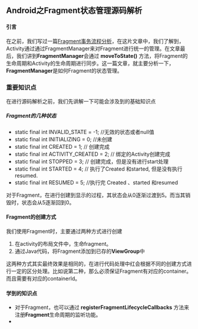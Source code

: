 ## Android之Fragment状态管理源码解析

#### 引言

在之前，我们写过一篇[Fragment事务流程分析](https://mp.weixin.qq.com/s?__biz=MzUzOTE4MTQzNQ==&mid=2247483744&idx=1&sn=c5db3f3a1d2f5a5d7e13562d94d2695c&chksm=facd2974cdbaa062668dae6031a8b1ba41ced7338bb8554a0ae5403143c76e0c6a791b97d713&token=1511138431&lang=zh_CN#rd)，在这片文章中，我们了解到，Activity通过通过FragmentManager来对Fragment进行统一的管理。在文章最后，我们讲到**FragmentManager**会通过 **moveToState()** 方法，将Fragment的生命周期和Activity的生命周期进行同步。这一篇文章，就主要分析一下，**FragmentManager**是如何Fragment的状态管理。

### 重要知识点



在进行源码解析之前，我们先讲解一下可能会涉及到的基础知识点

##### Fragment的几种状态

* static final int INVALID_STATE = -1;   //无效的状态或者null值
* static final int INITIALIZING = 0;     //未创建
* static final int CREATED = 1;          // 创建完成
* static final int ACTIVITY_CREATED = 2; // 绑定的Activity创建完成
* static final int STOPPED = 3;          // 创建完成，但是没有进行start处理
* static final int STARTED = 4;          // 执行了Created 和started, 但是没有执行resumed.
* static final int RESUMED = 5;          //执行完 Created 、started 和resumed

对于Fragment，在进行创建到显示的过程，其状态会从0逐渐过渡到5。而当其销毁时，状态会从5逐渐回到0。

#### Fragment的创建方式

我们使用Fragment时，主要通过两种方式进行创建

1. 在activity的布局文件中，生命fragment。
2. 通过Java代码，将Fragment添加到已存的**ViewGroup**中

这两种方式其实最终效果是相同的，在进行代码处理中红会根据不同的创建方式进行一定的区分处理。比如说第二种，那么必须保证Fragment有对应的container。而且需要有对应的containerId。



#### 学到的知识点

* 对于Fragment，也可以通过 **registerFragmentLifecycleCallbacks** 方法来注册**Fragment**生命周期的监听功能。
* 